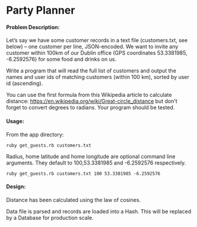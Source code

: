 # Party Planner

#### Problem Description:

Let’s say we have some customer records in a text file (customers.txt, see below) – one customer per line, JSON-encoded. We want to invite any customer within 100km of our Dublin office (GPS coordinates 53.3381985, -6.2592576) for some food and drinks on us.

Write a program that will read the full list of customers and output the names and user ids of matching customers (within 100 km), sorted by user id (ascending).

You can use the first formula from this Wikipedia article to calculate distance: https://en.wikipedia.org/wiki/Great-circle_distance but don't forget to convert degrees to radians. Your program should be tested.

#### Usage:
From the app directory:

```
ruby get_guests.rb customers.txt
```

Radius, home latitude and home longitude are optional command line arguments. They default to 100,53.3381985 and -6.2592576 respectively.

```
ruby get_guests.rb customers.txt 100 53.3381985 -6.2592576
```

#### Design:

Distance has been calculated using the law of cosines.

Data file is parsed and records are loaded into a Hash. This will be replaced by a Database for production scale.


